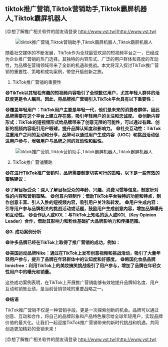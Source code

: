 ## **tiktok推广营销,Tiktok营销助手,Tiktok霸屏机器人,Tiktok霸屏机器人**

[😍想了解推广相关软件的朋友请登录 http://www.vst.tw](http://www.vst.tw)

 <center><img src="https://vst.tw/MP4/tuiguang/png/2.png" alt="tiktok推广营销,Tiktok营销助手,Tiktok霸屏机器人,Tiktok霸屏机器人"></center>

随着社交媒体的不断发展，TikTok作为全球最受欢迎的短视频平台之一，已经成为企业推广营销的热门选择。其独特的内容形式、广泛的用户群体和高度的互动性，为品牌在营销领域带来了全新的机遇和挑战。本文将深入探讨TikTok推广营销的重要性、策略和成功案例，带您开启创新之旅。

1. TikTok推广营销的重要性

**😄TikTok以其轻松有趣的短视频内容吸引了全球数亿用户，尤其年轻人群体的活跃度更是令人瞩目。因此，将品牌推广营销引入TikTok平台具有以下重要性：**

**😄覆盖年轻用户：TikTok用户主要是年轻一代，他们是未来的消费者群体，因此品牌需要在这个平台上建立存在感，吸引年轻用户的关注和忠诚度。**
**😄创新内容形式：TikTok的短视频形式给品牌带来了创意无限的可能性，可以通过有趣、创新的视频内容吸引用户眼球，提升品牌认知度和影响力。**
**😄社交互动性：TikTok注重用户之间的互动和分享，品牌可以通过用户生成内容（UGC）和挑战活动促进用户参与，增强用户与品牌之间的互动性和黏性。**

 <center><img src="https://vst.tw/MP4/tuiguang/png/2.png" alt="tiktok推广营销,Tiktok营销助手,Tiktok霸屏机器人,Tiktok霸屏机器人"></center>

2. TikTok推广营销策略

**😄在进行TikTok推广营销时，品牌需要制定切实可行的策略，以下是一些有效的策略建议：**

**😄了解目标受众：深入了解目标受众的年龄、兴趣、消费习惯等信息，制定针对性的内容和营销策略。**
**😄创意内容制作：借助TikTok平台独特的功能和特点，制作创意丰富、引人入胜的短视频内容，吸引用户关注和转发。**
**😄用户生成内容：引导用户参与品牌相关的挑战活动或话题，鼓励用户生成创意内容，增加品牌曝光和互动性。**
**😄合作达人或KOL：与TikTok上知名的达人或KOL（Key Opinion Leader）合作，借助其影响力和粉丝基础扩大品牌影响力和传播范围。**

**😄3. 成功案例分析**

**😄许多品牌已经在TikTok上取得了推广营销的成功，例如：**

**😄美国运动品牌Nike：通过在TikTok上发布创意视频和挑战活动，吸引了大量年轻用户参与，提升了品牌在年轻群体中的认知度和好感度。**
**😄韩国化妆品品牌Innisfree：利用TikTok上的美妆搞笑挑战吸引了用户参与，增加了品牌在年轻女性用户中的曝光和销量。**

这些成功案例表明，在TikTok上开展推广营销能够有效地提升品牌知名度、用户互动和销售业绩，是当前营销领域的重要战略之一。

**😄结语**

TikTok推广营销不仅是一种营销手段，更是一次探索创新的机会。品牌可以通过创意、互动和合作，将自己的品牌形象和产品特色展示给全球年轻用户，实现品牌价值的最大化。让我们一起迎接TikTok推广营销带来的新时代挑战和机遇，共同创造更加精彩的营销未来！

[😍想了解推广相关软件的朋友请登录 http://www.vst.tw](http://www.vst.tw)



